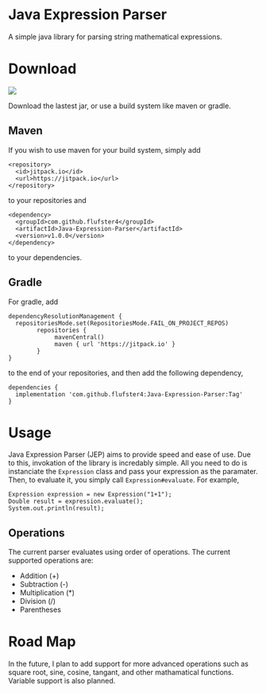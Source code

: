 # Java Expression Parser
A simple java library for parsing string mathematical expressions. 

# Download
[![](https://jitpack.io/v/flufster4/Java-Expression-Parser.svg)](https://jitpack.io/#flufster4/Java-Expression-Parser)

Download the lastest jar, or use a build system like maven or gradle.

## Maven
If you wish to use maven for your build system, simply add 
```
<repository>
  <id>jitpack.io</id>
  <url>https://jitpack.io</url>
</repository>
```
to your repositories and 
```
<dependency>
  <groupId>com.github.flufster4</groupId>
  <artifactId>Java-Expression-Parser</artifactId>
  <version>v1.0.0</version>
</dependency>
```
to your dependencies.

## Gradle
For gradle, add
```
dependencyResolutionManagement {
  repositoriesMode.set(RepositoriesMode.FAIL_ON_PROJECT_REPOS)
		repositories {
			 mavenCentral()
			 maven { url 'https://jitpack.io' }
		}
}
```
to the end of your repositories, and then add the following dependency,
```
dependencies {
  implementation 'com.github.flufster4:Java-Expression-Parser:Tag'
}
```

# Usage
Java Expression Parser (JEP) aims to provide speed and ease of use. Due to this, invokation of the library is incredably simple. All you need to do is instanciate the `Expression` class and pass your expression as the paramater. Then, to evaluate it, you simply call `Expression#evaluate`. For example,
```
Expression expression = new Expression("1+1");
Double result = expression.evaluate();
System.out.println(result);
```

## Operations
The current parser evaluates using order of operations. The current supported operations are:
* Addition (+)
* Subtraction (-)
* Multiplication (*)
* Division (/)
* Parentheses

 # Road Map
 In the future, I plan to add support for more advanced operations such as square root, sine, cosine, tangant, and other mathamatical functions. Variable support is also planned.

